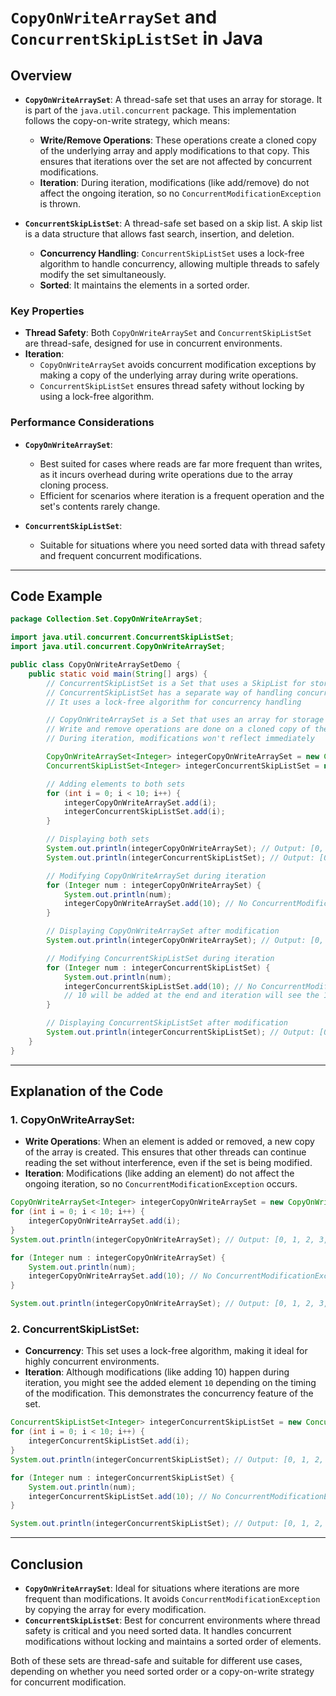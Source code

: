 # `CopyOnWriteArraySet` and `ConcurrentSkipListSet` in Java

## Overview

- **`CopyOnWriteArraySet`**: A thread-safe set that uses an array for storage. It is part of the `java.util.concurrent` package. This implementation follows the copy-on-write strategy, which means:
  - **Write/Remove Operations**: These operations create a cloned copy of the underlying array and apply modifications to that copy. This ensures that iterations over the set are not affected by concurrent modifications.
  - **Iteration**: During iteration, modifications (like add/remove) do not affect the ongoing iteration, so no `ConcurrentModificationException` is thrown.
  
- **`ConcurrentSkipListSet`**: A thread-safe set based on a skip list. A skip list is a data structure that allows fast search, insertion, and deletion. 
  - **Concurrency Handling**: `ConcurrentSkipListSet` uses a lock-free algorithm to handle concurrency, allowing multiple threads to safely modify the set simultaneously.
  - **Sorted**: It maintains the elements in a sorted order.

### Key Properties

- **Thread Safety**: Both `CopyOnWriteArraySet` and `ConcurrentSkipListSet` are thread-safe, designed for use in concurrent environments.
- **Iteration**: 
  - `CopyOnWriteArraySet` avoids concurrent modification exceptions by making a copy of the underlying array during write operations.
  - `ConcurrentSkipListSet` ensures thread safety without locking by using a lock-free algorithm.
  
### Performance Considerations

- **`CopyOnWriteArraySet`**:
  - Best suited for cases where reads are far more frequent than writes, as it incurs overhead during write operations due to the array cloning process.
  - Efficient for scenarios where iteration is a frequent operation and the set's contents rarely change.
  
- **`ConcurrentSkipListSet`**:
  - Suitable for situations where you need sorted data with thread safety and frequent concurrent modifications.

---

## Code Example

```java
package Collection.Set.CopyOnWriteArraySet;

import java.util.concurrent.ConcurrentSkipListSet;
import java.util.concurrent.CopyOnWriteArraySet;

public class CopyOnWriteArraySetDemo {
    public static void main(String[] args) {
        // ConcurrentSkipListSet is a Set that uses a SkipList for storage
        // ConcurrentSkipListSet has a separate way of handling concurrency and is sorted based on keys
        // It uses a lock-free algorithm for concurrency handling

        // CopyOnWriteArraySet is a Set that uses an array for storage
        // Write and remove operations are done on a cloned copy of the array
        // During iteration, modifications won't reflect immediately

        CopyOnWriteArraySet<Integer> integerCopyOnWriteArraySet = new CopyOnWriteArraySet<>();
        ConcurrentSkipListSet<Integer> integerConcurrentSkipListSet = new ConcurrentSkipListSet<>();

        // Adding elements to both sets
        for (int i = 0; i < 10; i++) {
            integerCopyOnWriteArraySet.add(i);
            integerConcurrentSkipListSet.add(i);
        }

        // Displaying both sets
        System.out.println(integerCopyOnWriteArraySet); // Output: [0, 1, 2, 3, 4, 5, 6, 7, 8, 9]
        System.out.println(integerConcurrentSkipListSet); // Output: [0, 1, 2, 3, 4, 5, 6, 7, 8, 9]

        // Modifying CopyOnWriteArraySet during iteration
        for (Integer num : integerCopyOnWriteArraySet) {
            System.out.println(num);
            integerCopyOnWriteArraySet.add(10); // No ConcurrentModificationException
        }

        // Displaying CopyOnWriteArraySet after modification
        System.out.println(integerCopyOnWriteArraySet); // Output: [0, 1, 2, 3, 4, 5, 6, 7, 8, 9, 10]

        // Modifying ConcurrentSkipListSet during iteration
        for (Integer num : integerConcurrentSkipListSet) {
            System.out.println(num);
            integerConcurrentSkipListSet.add(10); // No ConcurrentModificationException
            // 10 will be added at the end and iteration will see the 10 sometimes and sometimes not
        }

        // Displaying ConcurrentSkipListSet after modification
        System.out.println(integerConcurrentSkipListSet); // Output: [0, 1, 2, 3, 4, 5, 6, 7, 8, 9, 10]
    }
}
```

---

## Explanation of the Code

### 1. **CopyOnWriteArraySet**:
   - **Write Operations**: When an element is added or removed, a new copy of the array is created. This ensures that other threads can continue reading the set without interference, even if the set is being modified.
   - **Iteration**: Modifications (like adding an element) do not affect the ongoing iteration, so no `ConcurrentModificationException` occurs.
   
   ```java
   CopyOnWriteArraySet<Integer> integerCopyOnWriteArraySet = new CopyOnWriteArraySet<>();
   for (int i = 0; i < 10; i++) {
       integerCopyOnWriteArraySet.add(i);
   }
   System.out.println(integerCopyOnWriteArraySet); // Output: [0, 1, 2, 3, 4, 5, 6, 7, 8, 9]

   for (Integer num : integerCopyOnWriteArraySet) {
       System.out.println(num);
       integerCopyOnWriteArraySet.add(10); // No ConcurrentModificationException
   }

   System.out.println(integerCopyOnWriteArraySet); // Output: [0, 1, 2, 3, 4, 5, 6, 7, 8, 9, 10]
   ```

### 2. **ConcurrentSkipListSet**:
   - **Concurrency**: This set uses a lock-free algorithm, making it ideal for highly concurrent environments.
   - **Iteration**: Although modifications (like adding 10) happen during iteration, you might see the added element `10` depending on the timing of the modification. This demonstrates the concurrency feature of the set.
   
   ```java
   ConcurrentSkipListSet<Integer> integerConcurrentSkipListSet = new ConcurrentSkipListSet<>();
   for (int i = 0; i < 10; i++) {
       integerConcurrentSkipListSet.add(i);
   }
   System.out.println(integerConcurrentSkipListSet); // Output: [0, 1, 2, 3, 4, 5, 6, 7, 8, 9]

   for (Integer num : integerConcurrentSkipListSet) {
       System.out.println(num);
       integerConcurrentSkipListSet.add(10); // No ConcurrentModificationException
   }

   System.out.println(integerConcurrentSkipListSet); // Output: [0, 1, 2, 3, 4, 5, 6, 7, 8, 9, 10]
   ```

---

## Conclusion

- **`CopyOnWriteArraySet`**: Ideal for situations where iterations are more frequent than modifications. It avoids `ConcurrentModificationException` by copying the array for every modification.
- **`ConcurrentSkipListSet`**: Best for concurrent environments where thread safety is critical and you need sorted data. It handles concurrent modifications without locking and maintains a sorted order of elements.

Both of these sets are thread-safe and suitable for different use cases, depending on whether you need sorted order or a copy-on-write strategy for concurrent modification.
